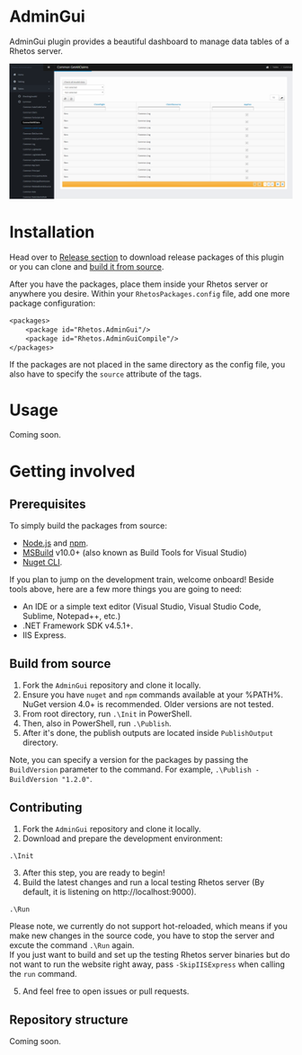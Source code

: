 # AdminGui
AdminGui plugin provides a beautiful dashboard to manage data tables of a Rhetos server.

<p align="center">
  <a>
    <img src="./Assets/AdminGui_01.png" alt="AdminGui Dashboard" width="1024">
  </a>
</p>

# Installation
Head over to [Release section](https://github.com/Rhetos/AdminGui/releases) to download release packages of this plugin or you can clone and [build it from source](https://github.com/Rhetos/AdminGui/tree/master#build-from-source).

After you have the packages, place them inside your Rhetos server or anywhere you desire. Within your `RhetosPackages.config` file, add one more package configuration:
```
<packages>
    <package id="Rhetos.AdminGui"/>
    <package id="Rhetos.AdminGuiCompile"/>
</packages>
```
If the packages are not placed in the same directory as the config file, you also have to specify the `source` attribute of the tags.

# Usage
Coming soon.

# Getting involved
## Prerequisites
To simply build the packages from source:
- [Node.js](https://nodejs.org/en/) and [npm](https://www.npmjs.com/get-npm).
- [MSBuild](https://visualstudio.microsoft.com/downloads/) v10.0+ (also known as Build Tools for Visual Studio)
- [Nuget CLI](https://www.nuget.org/downloads).

If you plan to jump on the development train, welcome onboard! Beside tools above, here are a few more things you are going to need:
- An IDE or a simple text editor (Visual Studio, Visual Studio Code, Sublime, Notepad++, etc.)
- .NET Framework SDK v4.5.1+.
- IIS Express.

## Build from source
1. Fork the `AdminGui` repository and clone it locally.
2. Ensure you have `nuget` and `npm` commands available at your %PATH%. NuGet version 4.0+ is recommended. Older versions are not tested.
3. From root directory, run `.\Init` in PowerShell. 
4. Then, also in PowerShell, run `.\Publish`.
5. After it's done, the publish outputs are located inside `PublishOutput` directory.

Note, you can specify a version for the packages by passing the `BuildVersion` parameter to the command. For example, `.\Publish -BuildVersion "1.2.0"`.

## Contributing
1. Fork the `AdminGui` repository and clone it locally.
2. Download and prepare the development environment:
```
.\Init
```
3. After this step, you are ready to begin!
4. Build the latest changes and run a local testing Rhetos server (By default, it is listening on http://localhost:9000).
```
.\Run
```
Please note, we currently do not support hot-reloaded, which means if you make new changes in the source code, you have to stop the server and excute the command `.\Run` again.  
If you just want to build and set up the testing Rhetos server binaries but do not want to run the website right away, pass `-SkipIISExpress` when calling the `run` command.

5. And feel free to open issues or pull requests.

## Repository structure
Coming soon.
